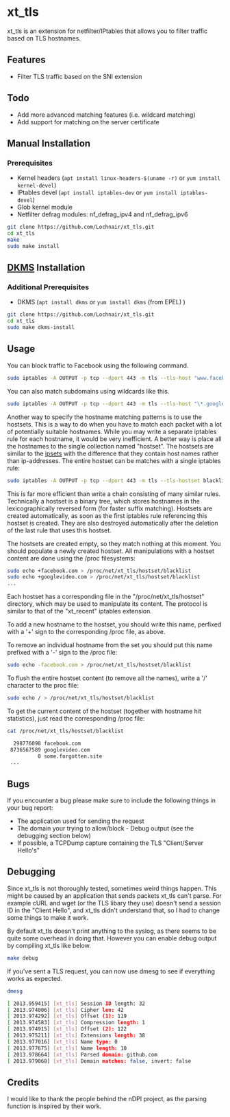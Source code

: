 # xt_tls

xt\_tls is an extension for netfilter/IPtables that allows you to filter traffic based on TLS hostnames.

## Features
- Filter TLS traffic based on the SNI extension

## Todo
- Add more advanced matching features (i.e. wildcard matching)
- Add support for matching on the server certificate

## Manual Installation

### Prerequisites
- Kernel headers (`apt install linux-headers-$(uname -r)` or `yum install kernel-devel`)
- IPtables devel (`apt install iptables-dev` or `yum install iptables-devel`)
- Glob kernel module
- Netfilter defrag modules: nf\_defrag\_ipv4 and nf\_defrag\_ipv6

```bash
git clone https://github.com/Lochnair/xt_tls.git
cd xt_tls
make
sudo make install
```

## [DKMS](https://en.wikipedia.org/wiki/Dynamic_Kernel_Module_Support) Installation

### Additional Prerequisites
- DKMS (`apt install dkms` or `yum install dkms` (from EPEL) )

```bash
git clone https://github.com/Lochnair/xt_tls.git
cd xt_tls
sudo make dkms-install
```

## Usage

You can block traffic to Facebook using the following command.

```bash
sudo iptables -A OUTPUT -p tcp --dport 443 -m tls --tls-host "www.facebook.com" -j DROP
```

You can also match subdomains using wildcards like this.

```bash
sudo iptables -A OUTPUT -p tcp --dport 443 -m tls --tls-host "\*.googlevideo.com" -j DROP
```
Another way to specify the hostname matching patterns is to use the hostsets. This is a way to do when you have to match each packet  with a lot of potentially suitable hostnames. While you may write a separate iptables rule for each hostname, it would be very inefficient. A better way is place all the hostnames to the single collection named "hostset". The hostsets are similar to the [ipsets](http://ipset.netfilter.org/) with the difference that they contain host names rather than ip-addresses. The entire hostset can be matches with a single iptables rule:

```bash
sudo iptables -A OUTPUT -p tcp --dport 443 -m tls --tls-hostset blacklist -j DROP
```
This is far more efficient than write a chain consisting of many similar rules. Technically a hostset is a binary tree, which stores hostnames in the lexicographically reversed form (for faster suffix matching). Hostsets are created automatically, as soon as the first iptables rule referencing this hostset is created. They are also destroyed automatically after the deletion of the last rule that uses this hostset.

The hostsets are created empty, so they match nothing at this moment. You should populate a newly created hostset. All manipulations with a hostset content are done using the /proc filesystems:
```bash
sudo echo +facebook.com > /proc/net/xt_tls/hostset/blacklist
sudo echo +googlevideo.com > /proc/net/xt_tls/hostset/blacklist
...
```
Each hostset has a corresponding file in the "/proc/net/xt_tls/hostset" directory, which may be used to manipulate its content. The protocol is similar to that of the "xt_recent" iptables extension.

To add a new hostname to the hostset, you should write this name, perfixed with a '+' sign to the corresponding /proc file, as above.

To remove an individual hostname from the set you should put this name prefixed with a '-' sign to the /proc file:
```bash
sudo echo -facebook.com > /proc/net/xt_tls/hostset/blacklist
```
To flush the entire hostset content (to remove all the names), write a '/' character to the proc file:
```bash
sudo echo / > /proc/net/xt_tls/hostset/blacklist
```
To get the current content of the hostset (together with hostname hit statistics), just read the corresponding /proc file:
```bash
cat /proc/net/xt_tls/hostset/blacklist

  298776098 facebook.com
 8736567589 googlevideo.com
          0 some.forgotten.site
 ...
```

## Bugs
If you encounter a bug please make sure to include the following things in your bug report:
- The application used for sending the request
- The domain your trying to allow/block - Debug output (see the debugging section below)
- If possible, a TCPDump capture containing the TLS "Client/Server Hello's"

## Debugging

Since xt\_tls is not thoroughly tested, sometimes weird things happen. This might be caused by an application that sends packets xt\_tls can't parse. For example cURL and wget (or the TLS libary they use) doesn't send a session ID in the "Client Hello", and xt\_tls didn't understand that, so I had to change some things to make it work.

By default xt\_tls doesn't print anything to the syslog, as there seems to be quite some overhead in doing that. However you can enable debug output by compiling xt\_tls like below.

```bash
make debug
```

If you've sent a TLS request, you can now use dmesg to see if everything works as expected.
```bash
dmesg

[ 2013.959415] [xt_tls] Session ID length: 32
[ 2013.974006] [xt_tls] Cipher len: 42
[ 2013.974292] [xt_tls] Offset (1): 119
[ 2013.974583] [xt_tls] Compression length: 1
[ 2013.974915] [xt_tls] Offset (2): 122
[ 2013.975211] [xt_tls] Extensions length: 38
[ 2013.977016] [xt_tls] Name type: 0
[ 2013.977675] [xt_tls] Name length: 10
[ 2013.978664] [xt_tls] Parsed domain: github.com
[ 2013.979068] [xt_tls] Domain matches: false, invert: false
```

## Credits

I would like to thank the people behind the nDPI project, as the parsing function is inspired by their work.
